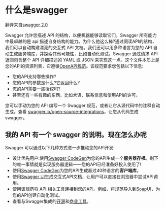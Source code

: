 # 什么是swagger

翻译来自[swagger 2.0](https://swagger.io/docs/specification/2-0/what-is-swagger/)

Swagger 允许您描述 API 的结构，以便机器能够读取它们。Swagger 所有能力中最卓越的是 api 描述自身结构的能力。为什么他这么棒?通过阅读API的结构，我们可以自动构建漂亮的交互式 API 文档。我们还可以用多种语言为您的 API 自动生成服务端库，并探索其他可能性，比如自动化测试。Swagger 通过请求 API 返回包含整个 API 详细描述的 YAML 或 JSON 来实现这一点。这个文件本质上是您的API的资源列表，它遵循[OpenAPI规范](https://github.com/OAI/OpenAPI-Specification/blob/master/versions/2.0.md)。该规范要求您包括以下信息:

* 您的API支持哪些操作?
* 您的API的参数是什么?它返回什么?
* 您的API需要一些授权吗?
* 甚至还有一些有趣的东西，比如术语、联系信息和使用API的许可。

您可以手动为您的 API 编写一个 Swagger 规范，或者让它从源代码中的注释自动生成。查看 [swagger.io/open-source-integrations](https://swagger.io/tools/open-source/open-source-integrations/)，让您从代码生成swagger。

## 我的 API 有一个 swagger 的说明。现在怎么办呢

Swagger 可以通过以下几种方式进一步推动您的API开发:

* 设计优先用户:使用[Swagger CodeGen](https://swagger.io/tools/swagger-codegen/)为您的API生成一个**服务器存根**。剩下的唯一事情就是实现服务器逻辑——您的API已经准备好投入使用了!
* 使用[Swagger CodeGen](https://swagger.io/tools/swagger-codegen/)为您的API生成超过40种语言的**客户端库**。
* 使用[Swagger UI](https://swagger.io/swagger-ui/)生成交互式API文档，让用户可以直接在浏览器中尝试API调用。
* 使用该规范将 API 相关工具连接到您的API。例如，将规范导入到[SoapUI](https://soapui.org/)，为您的API创建自动化测试。
* 查看与Swagger集成的[开源](https://swagger.io/open-source-integrations/)和[商业工具](https://swagger.io/commercial-tools/)。